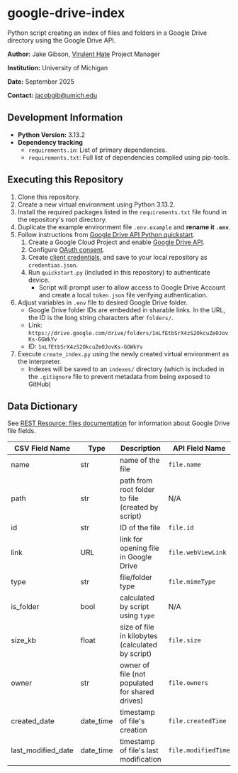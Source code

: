 # google-drive-index

Python script creating an index of files and folders in a Google Drive directory using the Google Drive API.

**Author:** Jake Gibson, [Virulent Hate](https://virulenthate.org/) Project Manager

**Institution:** University of Michigan

**Date:** September 2025

**Contact:** jacobgib@umich.edu

## Development Information
- **Python Version:** 3.13.2
- **Dependency tracking**
    - `requirements.in`: List of primary dependencies.
    - `requirements.txt`: Full list of dependencies compiled using pip-tools.

## Executing this Repository
1. Clone this repository.
2. Create a new virtual environment using Python 3.13.2.
3. Install the required packages listed in the `requirements.txt` file found in the repository's root directory.
4. Duplicate the example environment file `.env.example` and **rename it `.env`**.
5. Follow instructions from [Google Drive API Python quickstart](https://developers.google.com/workspace/drive/api/quickstart/python).
    1. Create a Google Cloud Project and enable [Google Drive API](https://console.cloud.google.com/flows/enableapi?apiid=drive.googleapis.com).
    2. Configure [OAuth consent](https://console.cloud.google.com/auth/branding).
    3. Create [client credentials](https://console.cloud.google.com/auth/clients), and save to your local repository as `credentias.json`.
    4. Run `quickstart.py` (included in this repository) to authenticate device.
        - Script will prompt user to allow access to Google Drive Account and create a local `token.json` file verifying authentication.
6. Adjust variables in `.env` file to desired Google Drive folder.
    - Google Drive folder IDs are embedded in sharable links. In the URL, the ID is the long string characters after `folders/`.
    - Link: `https://drive.google.com/drive/folders/1nLfEtbSrX4zS2OkcuZeOJovKs-GGWkYv`
    - ID: `1nLfEtbSrX4zS2OkcuZeOJovKs-GGWkYv`
7. Execute `create_index.py` using the newly created virtual environment as the interpreter.
    - Indexes will be saved to an `indexes/` directory (which is included in the `.gitignore` file to prevent metadata from being exposed to GitHub)

## Data Dictionary
See [REST Resource: files documentation](https://developers.google.com/workspace/drive/api/reference/rest/v3/files) for information about Google Drive file fields.

| CSV Field Name     | Type      | Description                                       | API Field Name      |
|--------------------|-----------|---------------------------------------------------|---------------------|
| name               | str       | name of the file                                  | `file.name`         |
| path               | str       | path from root folder to file (created by script) | N/A                 |
| id                 | str       | ID of the file                                    | `file.id`           |
| link               | URL       | link for opening file in Google Drive             | `file.webViewLink`  |
| type               | str       | file/folder type                                  | `file.mimeType`     |
| is_folder          | bool      | calculated by script using `type`                 | N/A                 |
| size_kb            | float     | size of file in kilobytes (calculated by script)  | `file.size`         |
| owner              | str       | owner of file (not populated for shared drives)   | `file.owners`       |
| created_date       | date_time | timestamp of file's creation                      | `file.createdTime`  |
| last_modified_date | date_time | timestamp of file's last modification             | `file.modifiedTime` |